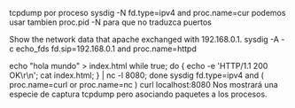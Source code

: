 tcpdump por proceso
sysdig -N fd.type=ipv4 and proc.name=cur
   podemos usar tambien proc.pid
   -N para que no traduzca puertos

Show the network data that apache exchanged with 192.168.0.1.
sysdig -A -c echo_fds fd.sip=192.168.0.1 and proc.name=httpd

echo "hola mundo" > index.html
while true; do { echo -e 'HTTP/1.1 200 OK\r\n'; cat index.html; } | nc -l 8080; done
sysdig fd.type=ipv4 and \( proc.name=curl or proc.name=nc \)
curl localhost:8080
Nos mostrará una especie de captura tcpdump pero asociando paquetes a los procesos.

